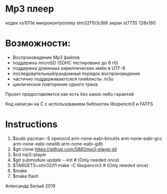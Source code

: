 # Mp3 плеер
кодек vs1011e
микроконтроллер stm32f103c8t6
экран st7735 128x160

# Возможности:
- Воспроизведение Mp3 файлов
- поддержка microSD (SDHC тестировано до 8 гб)
- поддержка длиинных кириллических имён в UTF-8
- последовательный/рандомный порядок воспроизведения
- частично поддерживаютсяся плейлисты .m3u
- циклическое повторение одного трека


Проэкт предоставляется как есть без каких либо гарантий

Код написан на C с использованием библиотек libopencm3 и FATFS

# Instructions
 
 1. $sudo pacman -S openocd arm-none-eabi-binutils arm-none-eabi-gcc arm-none-eabi-newlib arm-none-eabi-gdb
 2. $git clone https://github.com/5881/mp3-player.git
 3. $cd mp3-player
 4. $git submodule update --init # (Only needed once)
 5. $TARGETS=stm32/f1 make -C libopencm3 # (Only needed once)
 6. $make 
 7. $make flash

Александр Белый 2019
